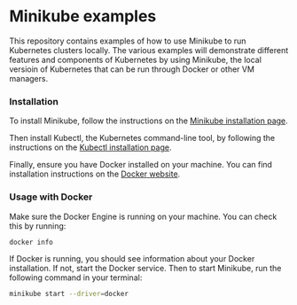 # Minikube examples
This repository contains examples of how to use Minikube to run Kubernetes clusters locally. 
The various examples will demonstrate different features and components of Kubernetes by using Minikube, the local versioin of Kubernetes that can be run through Docker or other VM managers.

### Installation
To install Minikube, follow the instructions on the [Minikube installation page](https://minikube.sigs.k8s.io/docs/start/).

Then install Kubectl, the Kubernetes command-line tool, by following the instructions on the [Kubectl installation page](https://kubernetes.io/docs/tasks/tools/install-kubectl/).

Finally, ensure you have Docker installed on your machine. You can find installation instructions on the [Docker website](https://docs.docker.com/get-docker/).

### Usage with Docker
Make sure the Docker Engine is running on your machine. You can check this by running:

```bash
docker info
```
If Docker is running, you should see information about your Docker installation. If not, start the Docker service.
Then to start Minikube, run the following command in your terminal:
```bash
minikube start --driver=docker
```